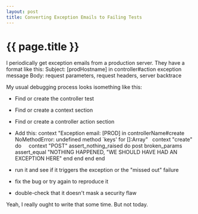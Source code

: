 ```yaml
---
layout: post
title: Converting Exception Emails to Failing Tests
---
```

# {{ page.title }}
I periodically get exception emails from a production server. They have a format like this:
  Subject: [prodHostname] in controller#action exception message
  Body: request parameters, request headers, server backtrace

My usual debugging process looks isomething like this:
- Find or create the controller test
- Find or create a context section 
- Find or create a controller action section 
- Add this:
context "Exception email: [PROD] in controllerName#create NoMethodError: undefined method `keys' for []:Array"
  context "create" do
    context "POST"
      assert_nothing_raised do
        post broken_params
        assert_equal "NOTHING HAPPENED,  "WE SHOULD HAVE HAD AN EXCEPTION HERE"
      end
    end
  end
end

- run it and see if it triggers the exception or the "missed out" failure
- fix the bug or try again to reproduce it
- double-check that it doesn't mask a security flaw

Yeah, I really ought to write that some time. But not today.

